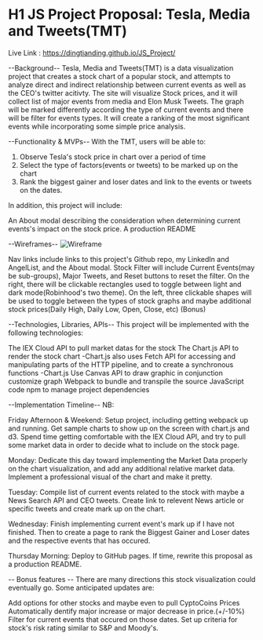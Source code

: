 # H1 JS Project Proposal: Tesla, Media and Tweets(TMT)
Live Link : https://dingtianding.github.io/JS_Project/


--Background--
Tesla, Media and Tweets(TMT) is a data visualization project that creates a stock chart of a popular stock, and attempts to analyze direct and indirect relationship between current events as well as the CEO's twitter acitivty. The site will visualize Stock prices, and it will collect list of major events from media and Elon Musk Tweets. The graph will be marked differently according the type of current events and there will be filter for events types. It will create a ranking of the most significant events while incorporating some simple price analysis.


--Functionality & MVPs--
With the TMT, users will be able to:

1. Observe Tesla's stock price in chart over a period of time
2. Select the type of factors(events or tweets) to be marked up on the chart
3. Rank the biggest gainer and loser dates and link to the events or tweets on the dates.

In addition, this project will include:

An About modal describing the consideration when determining current events's impact on the stock price.
A production README

--Wireframes--
![Wireframe](https://github.com/dingtianding/JS_Project/blob/main/src/images/WireFrame.jpeg)


Nav links include links to this project's Github repo, my LinkedIn and AngelList, and the About modal.
Stock Filter will include Current Events(may be sub-groups), Major Tweets, and Reset buttons to reset the filter.
On the right, there will be clickable rectangles used to toggle between light and dark mode(Robinhood's two theme).
On the left, three clickable shapes will be used to toggle between the types of stock graphs and maybe additional stock prices(Daily High, Daily Low, Open, Close, etc) (Bonus)


--Technologies, Libraries, APIs--
This project will be implemented with the following technologies:

The IEX Cloud API to pull market datas for the stock
The Chart.js API to render the stock chart
    -Chart.js also uses Fetch API for accessing and manipulating parts of the HTTP pipeline, and to create a synchronous functions
    -Chart.js Use Canvas API to draw graphic in conjunction customize graph
Webpack to bundle and transpile the source JavaScript code
npm to manage project dependencies

--Implementation Timeline--
NB:

Friday Afternoon & Weekend: Setup project, including getting webpack up and running. Get sample charts to show up on the screen with chart.js and d3. Spend time getting comfortable with the IEX Cloud API, and try to pull some market data in order to decide what to include on the stock page.

Monday: Dedicate this day toward implementing the Market Data properly on the chart visualization, and add any additional relative market data. Implement a professional visual of the chart and make it pretty.

Tuesday: Compile list of current events related to the stock with maybe a News Search API and CEO tweets. Create link to relevent News article or specific tweets and create mark up on the chart.

Wednesday: Finish implementing current event's mark up if I have not finished. Then to create a page to rank the Biggest Gainer and Loser dates and the respective events that has occured.

Thursday Morning: Deploy to GitHub pages. If time, rewrite this proposal as a production README.

-- Bonus features --
There are many directions this stock visualization could eventually go. Some anticipated updates are:

Add options for other stocks and maybe even to pull CyptoCoins Prices
Automatically dentify major increase or major decrease in price.(+/-10%)
Filter for current events that occured on those dates.
Set up criteria for stock's risk rating similar to S&P and Moody's. 